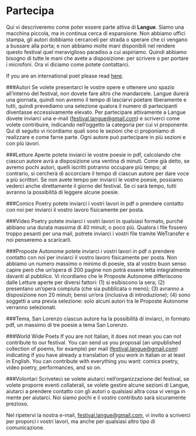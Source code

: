 Partecipa
=========

Qui vi descriveremo come poter essere parte attiva di **Langue**. Siamo una macchina piccola, ma in continua cerca di espansione. Non abbiamo uffici stampa, gli autori dobbiamo cercarceli per strada o sperare che ci vengano a bussare alla porta; e non abbiamo molte mani disponibili nel rendere questo festival quel meraviglioso paradiso a cui aspiriamo. Quindi abbiamo bisogno di tutte le mani che avete a disposizione: per scrivere o per portare i microfoni. Ora vi diciamo come potete contattarci.

If you are an international poet please read <a href="#world-wide-poets" onclick="document.getElementById('world-wide-poets').scrollIntoView(true); return false;">here</a>.

###Autori
Se volete presentarci le vostre opere e ottenere uno spazio all’interno del festival, non dovete fare altro che mandarcele. Langue durerà una giornata, quindi non avremo il tempo di lasciarvi poetare liberamente e tutti, quindi prevediamo una selezione qualora il numero di partecipanti diventasse eccessivamente elevato.
Per partecipare attivamente a Langue dovete inviarci una e-mail (festival.langue@gmail.com) e scriverci come volete contribuire, indicando nell’oggetto la categoria per cui vi proponente. Qui di seguito vi ricordiamo quali sono le sezioni che ci proponiamo di realizzare e come farne parte. Ogni autore può partecipare in più sezioni e con più lavori.

###Letture Aperte
potete inviarci le vostre poesie in pdf, calcolando che ciascun autore avrà a disposizione una ventina di minuti. Come già detto, se avremo pochi autori, quelli iscritti potranno occupare più tempo; al contrario, si cercherà di accorciare il tempo di ciascun autore per dare voce a più scrittori. Se non avete tempo per inviarci le vostre poesie, possiamo vederci anche direttamente il giorno del festival. Se ci sarà tempo, tutti avranno la possibilità di leggere alcune poesie.

###Comics Poetry
potete inviarci i vostri lavori in pdf o prendere contatto con noi per inviarci il vostro lavoro fisicamente per posta.

###Video Poetry
potete inviarci i vostri lavori in qualsiasi formato, purché abbiano una durata massima di 40 minuti, o poco più. Qualora i file fossero troppo pesanti per una mail, potrete inviarci i vostri file tramite WeTransfer e noi penseremo a scaricarli.

###Proposte Autonome
potete inviarci i vostri lavori in pdf o prendere contatto con noi per inviarci il vostro lavoro fisicamente per posta. Non abbiamo un numero massimo o minimo di poesie, sta al vostro buon senso capire però che un’opera di 200 pagine non potrà essere letta integralmente davanti al pubblico. Vi ricordiamo che le Proposte Autonome differiscono dalle Letture aperte per diversi fattori: (1) si esibiscono la sera; (2) presentano un’opera compiuta (che sia pubblicata o meno); (3) avranno a disposizione non 20 minuti; bensì un’ora (inclusiva di introduzione); (4) sono soggetti a una previa selezione: solo alcuni autori tra le Proposte Autonome verranno selezionati.

###Tema, San Lorenzo
ciascun autore ha la possibilità di inviarci, in formato pdf, un massimo di tre poesie a tema San Lorenzo.

###World Wide Poets
If you are not Italian, it does not mean you can not contribute to our festival. You can send us you proposal (an unpublished collection of poems, for example) per mail (festival.langue@gmail.com) indicating if you have already a translation of you work in Italian or at least in English. You can contribute with everything you want: comics poetry, video poetry, performances, and so on.

###Volontari
Scriveteci se volete aiutarci nell’organizzazione del festival, se volete proporre eventi collaterali, se volete gestire alcune sezioni di Langue, aiutarci a prendere contatto con gli autori o qualsiasi altra cosa vi venga in mente per aiutarci. Noi siamo pochi e il vostro contributo sarà sicuramente prezioso.

Nel ripetervi la nostra e-mail, festival.langue@gmail.com, vi invito a scriverci per proporci i vostri lavori, ma anche per qualsiasi altro tipo di comunicazione.
